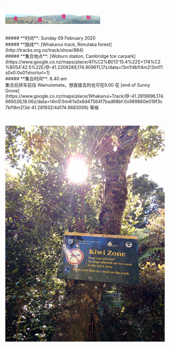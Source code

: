 ![skyline](_images/skyline2.png)

<br/>
##### **时间**: Sunday 09 February 2020
<br/>
##### **路线**: [Whakanui track, Rimutaka forest](http://tracks.org.nz/track/show/884)
<br/>
##### **集合地点**: [Woburn station, Cambridge tce carpark](https://www.google.co.nz/maps/place/41%C2%B013'15.4%22S+174%C2%B054'42.5%22E/@-41.2209289,174.909611,17z/data=!3m1!4b1!4m2!3m1!1s0x0:0x0?shorturl=1)
<br/>
##### **集合时间**: 8.40 am 

<br/>
<div class= "alert alert-warning">
集合后拼车前往 Wainuiomata，想直接去的也可在9.00 在 [end of Sunny Grove](https://www.google.co.nz/maps/place/Whakanui+Track/@-41.2819896,174.969026,18.06z/data=!4m5!3m4!1s0x6d47564f7bad68bf:0x989860e019f3c7bf!8m2!3d-41.281932!4d174.9683006) 等候 
</div>


<br/>
<br/>



![whakanui201603](_images/whakanui201603.jpg)
